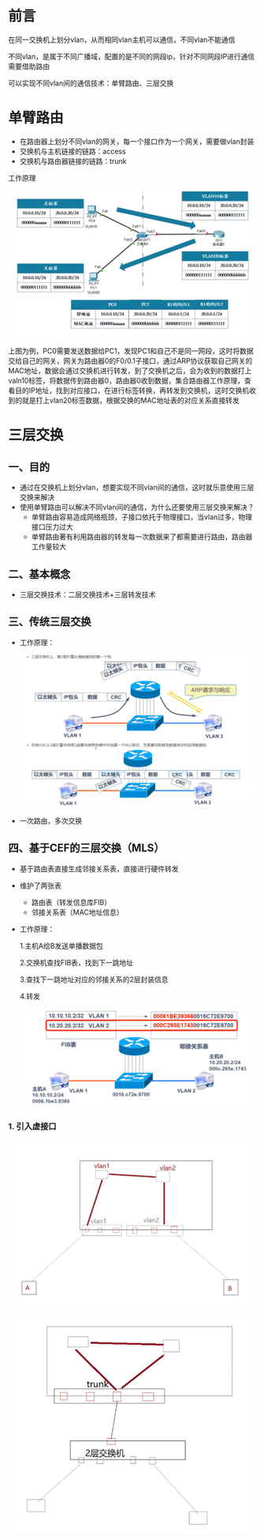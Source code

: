 # 前言

在同一交换机上划分vlan，从而相同vlan主机可以通信，不同vlan不能通信

不同vlan，是属于不同广播域，配置的是不同的网段ip，针对不同网段IP进行通信需要借助路由

可以实现不同vlan间的通信技术：单臂路由、三层交换

# 单臂路由

- 在路由器上划分不同vlan的网关，每一个接口作为一个网关，需要做vlan封装
- 交换机与主机链接的链路：access
- 交换机与路由器链接的链路：trunk

工作原理

![image-20220614092022252](../../picture/c52421d17a334b98ad853b77590284c8.png)

上图为例，PC0需要发送数据给PC1，发现PC1和自己不是同一网段，这时将数据交给自己的网关，网关为路由器0的F0/0.1子接口，通过ARP协议获取自己网关的MAC地址，数据会通过交换机进行转发，到了交换机之后，会为收到的数据打上valn10标签，将数据传到路由器0，路由器0收到数据，集合路由器工作原理，查看目的IP地址，找到对应接口，在进行标签转换，再转发到交换机，这时交换机收到的就是打上vlan20标签数据，根据交换的MAC地址表的对应关系直接转发

# 三层交换

## 一、目的

- 通过在交换机上划分vlan，想要实现不同vlan间的通信，这时就乐意使用三层交换来解决
- 使用单臂路由可以解决不同vlan间的通信，为什么还要使用三层交换来解决？
  - 单臂路由容易造成网络瓶颈，子接口依托于物理接口，当vlan过多，物理接口压力过大
  - 单臂路由著有利用路由器的转发每一次数据来了都需要进行路由，路由器工作量较大

## 二、基本概念

- 三层交换技术：二层交换技术+三层转发技术

## 三、传统三层交换

- 工作原理：

  ![](../../picture/qJG2Bhmi8v4UVE5.png)

- 一次路由，多次交换

## 四、基于CEF的三层交换（MLS）

- 基于路由表直接生成邻接关系表，直接进行硬件转发

- 维护了两张表

  - 路由表（转发信息库FIB）
  - 邻接关系表（MAC地址信息）

- 工作原理：

  1.主机A给B发送单播数据包

  2.交换机查找FIB表，找到下一跳地址

  3.查找下一跳地址对应的邻接关系的2层封装信息

  4.转发

  ![image-20220616212136343](../../picture/396e71789f994acea12f3655395e9eef.png)

### 1. 引入虚接口

![image-20220616213351290](../../picture/ce3ba81d0d134be78f12f06333edc6ae.png)

![image-20220616213420871](../../picture/6beea7da832949fda01a5229c14c474a.png)